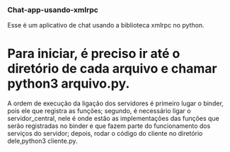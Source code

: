 ### Chat-app-usando-xmlrpc

Esse é um aplicativo de chat usando a biblioteca xmlrpc no python. 

# Para iniciar, é preciso ir até o diretório de cada arquivo e chamar python3 arquivo.py.
A ordem de execução da ligação dos servidores é primeiro lugar o binder, pois ele que registra as funções; segundo, é necessário ligar o servidor_central, nele é onde estão as implementações das funções que serão registradas no binder e que fazem parte do funcionamento dos serviços do servidor; depois, rodar o código do cliente no diretório dele,python3 cliente.py.